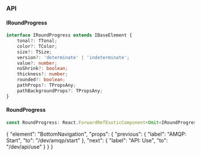 

### API

#### IRoundProgress

```ts
interface IRoundProgress extends IBaseElement {
    tonal?: TTonal;
    color?: TColor;
    size?: TSize;
    version?: 'determinate' | 'indeterminate';
    value?: number;
    noShrink?: boolean;
    thickness?: number;
    rounded?: boolean;
    pathProps?: TPropsAny;
    pathBackgroundProps?: TPropsAny;
}
```

#### RoundProgress

```ts
const RoundProgress: React.ForwardRefExoticComponent<Omit<IRoundProgress, "ref"> & React.RefAttributes<unknown>>;
```


{
  "element": "BottomNavigation",
  "props": {
    "previous": {
      "label": "AMQP: Start",
      "to": "/dev/amqp/start"
    },
    "next": {
      "label": "API: Use",
      "to": "/dev/api/use"
    }
  }
}